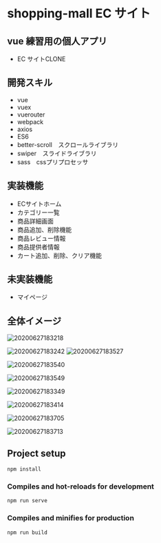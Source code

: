 # shopping-mall EC サイト

## vue 練習用の個人アプリ

- EC サイトCLONE

## 開発スキル
- vue
- vuex
- vuerouter
- webpack
- axios
- ES6
- better-scroll　スクロールライブラリ
- swiper　スライドライブラリ
- sass　cssプリプロセッサ

## 実装機能

- ECサイトホーム
- カテゴリー一覧
- 商品詳細画面
- 商品追加、削除機能
- 商品レビュー情報
- 商品提供者情報
- カート追加、削除、クリア機能

## 未実装機能

- マイページ

## 全体イメージ
![20200627183218](https://raw.githubusercontent.com/kakigakki/picBed/master/imgs/20200627183218.png)

![20200627183242](https://raw.githubusercontent.com/kakigakki/picBed/master/imgs/20200627183242.png)
![20200627183527](https://raw.githubusercontent.com/kakigakki/picBed/master/imgs/20200627183527.png)

![20200627183540](https://raw.githubusercontent.com/kakigakki/picBed/master/imgs/20200627183540.png)

![20200627183549](https://raw.githubusercontent.com/kakigakki/picBed/master/imgs/20200627183549.png)

![20200627183349](https://raw.githubusercontent.com/kakigakki/picBed/master/imgs/20200627183349.png)

![20200627183414](https://raw.githubusercontent.com/kakigakki/picBed/master/imgs/20200627183414.png)

![20200627183705](https://raw.githubusercontent.com/kakigakki/picBed/master/imgs/20200627183705.png)

![20200627183713](https://raw.githubusercontent.com/kakigakki/picBed/master/imgs/20200627183713.png)

## Project setup

```
npm install
```

### Compiles and hot-reloads for development

```
npm run serve
```

### Compiles and minifies for production

```
npm run build
```
